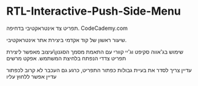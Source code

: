 RTL-Interactive-Push-Side-Menu
==============================

תפריט צד אינטראקטיבי בדחיפה. CodeCademy.com

שיעור ראשון של קוד אקדמי ביצירת אתר אינטראקטיבי.

שימוש בג'אווה סקיפט וג'יי קוורי עם התאמת מסמך הסגנון\עיצוב
מאפשר ליצירת תפריט צדדי הנפתח בלחיצת המשתמש. אפקט מרשים

עדיין צריך לסדר את בעיית גבולות כפתור התפריט, כרגע גם העכבר לא קרוב לכפתור עדיין אפשר ללחוץ עליו


